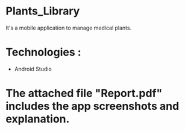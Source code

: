 # Plants_Library
It's a mobile application to manage medical plants.

# Technologies :
- Android Studio

# The attached file "Report.pdf" includes the app screenshots and explanation.
